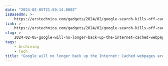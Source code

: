 ```yaml
---
date: "2024-02-05T21:59:14.000Z"
isBasedOn: >-
    https://arstechnica.com/gadgets/2024/02/google-search-kills-off-cached-webpages/
link: >-
    https://arstechnica.com/gadgets/2024/02/google-search-kills-off-cached-webpages/
slug: >-
    2024-02-05-google-will-no-longer-back-up-the-internet-cached-webpages-are-dead-or-ars
tags:
    - Archiving
    - Tech
title: "Google will no longer back up the Internet: Cached webpages are dead | Ars "
---
```

